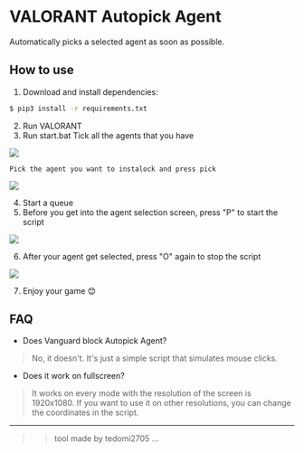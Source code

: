 # VALORANT Autopick Agent
Automatically picks a selected agent as soon as possible.

## How to use
1. Download and install dependencies: 
```bash
$ pip3 install -r requirements.txt
```
2. Run VALORANT
3. Run start.bat
    Tick all the agents that you have 

![](https://imgur.com/6Plp97o.png)

    Pick the agent you want to instalock and press pick 

![](https://imgur.com/8RatT7g.png)

4. Start a queue
5. Before you get into the agent selection screen, press "P" to start the script 

![](https://imgur.com/xFnGP95.png)

6. After your agent get selected, press "O" again to stop the script

![](https://imgur.com/Q1PKb2R.png)

7. Enjoy your game 😊

## FAQ
- Does Vanguard block Autopick Agent?
> No, it doesn't. It's just a simple script that simulates mouse clicks.

- Does it work on fullscreen?
> It works on every mode with the resolution of the screen is 1920x1080. If you want to use it on other resolutions, you can change the coordinates in the script.

----------------------------------------------------------------
> > tool made by tedomi2705 ... 